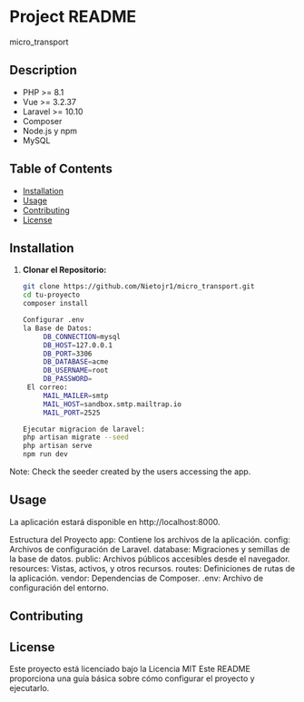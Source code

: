 # Project README

  micro_transport

## Description

- PHP >= 8.1
- Vue >= 3.2.37
- Laravel >= 10.10
- Composer
- Node.js y npm
- MySQL

## Table of Contents
- [Installation](#installation)
- [Usage](#usage)
- [Contributing](#contributing)
- [License](#license)

## Installation
1. **Clonar el Repositorio:**
   ```bash
   git clone https://github.com/Nietojr1/micro_transport.git
   cd tu-proyecto
   composer install

   Configurar .env
   la Base de Datos:
        DB_CONNECTION=mysql
        DB_HOST=127.0.0.1
        DB_PORT=3306
        DB_DATABASE=acme
        DB_USERNAME=root
        DB_PASSWORD=
    El correo:
        MAIL_MAILER=smtp
        MAIL_HOST=sandbox.smtp.mailtrap.io
        MAIL_PORT=2525

   Ejecutar migracion de laravel:
   php artisan migrate --seed
   php artisan serve
   npm run dev

Note: Check the seeder created by the users accessing the app.

## Usage

La aplicación estará disponible en http://localhost:8000.

Estructura del Proyecto
app: Contiene los archivos de la aplicación.
config: Archivos de configuración de Laravel.
database: Migraciones y semillas de la base de datos.
public: Archivos públicos accesibles desde el navegador.
resources: Vistas, activos, y otros recursos.
routes: Definiciones de rutas de la aplicación.
vendor: Dependencias de Composer.
.env: Archivo de configuración del entorno.

## Contributing



## License

Este proyecto está licenciado bajo la Licencia MIT
Este README proporciona una guía básica sobre cómo configurar el proyecto y ejecutarlo.

